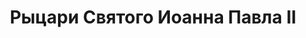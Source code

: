 ---
title: 'Рыцари Святого Иоанна Павла II'
heroName: 'Орден Рыцарей Святого Иоанна Павла II Великого'
heroSlogan: 'Живи как Воин Божий'
heroDescription: 'Орден Рыцарей Святого Иоанна Павла II Великого — это братство католических мужчин, верных учению Церкви, служащих Христу и Отечеству. Вдохновлённые наследием Папы Иоанна Павла II, мы стремимся к святости через молитву, служение, защиту веры и братское единство. Мы живём как Воины Божии — с мужеством, честью и верностью Евангелию.'
aboutTitle: 'Латвийская Провинция Ордена – Структура и Духовная Миссия'
aboutContent: |
  Латвийская Провинция Ордена Рыцарей Святого Иоанна Павла II Великого (лат. Ordo Militiae Sancti Ioannis Pauli II Magni) является частью международного братства католических мирян, основанного в январе 2011 года как акт благодарности за беатификацию Великого Папы. Провинция формирует мужчин в духе святого Иоанна Павла II — через веру, служение и братство.

  Рыцари стремятся к личной святости, защищают христианские ценности, поддерживают духовную жизнь мужчин, помогают духовенству и воспитывают любовь к Отечеству. Их повседневная жизнь — это свидетельство веры перед близкими и обществом.

  Структура Ордена подобна церковной - в основе — Знамя (приходской уровень), затем Командория (уровень епархии) и Провинция (уровень страны). Орден возглавляет Генерал, избираемый представителями всех провинций, обладающий всей полнотой власти.

initiativesTitle: 'Наши инициативы'
initiativesExplanation: |
  Вместе мы работаем на общее благо, реализуя наши основные цели в духе учения Святого Иоанна Павла II.

initiatives:
  - title: 'Духовное формирование мужчин'
    description: 'Орден формирует веру и святость мирян, следуя учению святого Иоанна Павла II.'
    icon: 'sparkles'
  - title: 'Защита христианских ценностей'
    description: 'Рыцари защищают жизнь, семью и нравственное учение Церкви.'
    icon: 'shield-check'
  - title: 'Братство и взаимная поддержка'
    description: 'Орден объединяет мужчин в вере и братской поддержке.'
    icon: 'users'
  - title: 'Поддержка духовенства и призваний'
    description: 'Рыцари помогают священникам и молятся о новых призваниях.'
    icon: 'hand-raised'
  - title: 'Благотворительность'
    description: 'Мы помогаем нуждающимся через дела милосердия и материальную помощь.'
    icon: 'hand-thumb-up'
  - title: 'Любовь к Родине'
    description: 'Орден развивает патриотизм, основанный на христианских ценностях.'
    icon: 'flag'
--- 